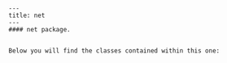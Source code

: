 
    ---
    title: net
    ---
    #### net package.


    Below you will find the classes contained within this one:
    